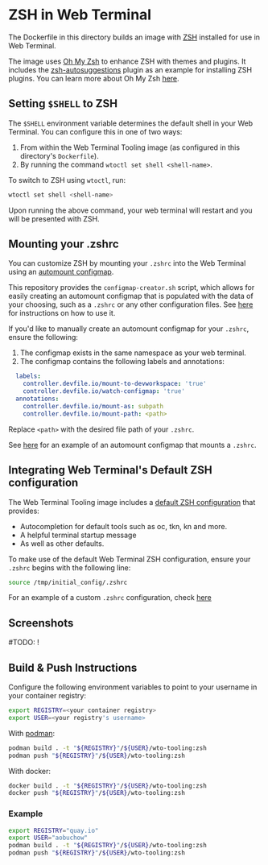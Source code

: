 # ZSH in Web Terminal
The Dockerfile in this directory builds an image with [ZSH](https://zsh.sourceforge.io/) installed for use in Web Terminal.

The image uses [Oh My Zsh](https://github.com/ohmyzsh/ohmyzsh) to enhance ZSH with themes and plugins. It includes the [zsh-autosuggestions](https://github.com/zsh-users/zsh-autosuggestions) plugin as an example for installing ZSH plugins. You can learn more about Oh My Zsh [here](https://ohmyz.sh/).


## Setting `$SHELL` to ZSH

The `$SHELL` environment variable determines the default shell in your Web Terminal. You can configure this in one of two ways:

1. From within the Web Terminal Tooling image (as configured in this directory's `Dockerfile`).
2. By running the command `wtoctl set shell <shell-name>`.

To switch to ZSH using `wtoctl`, run:

```bash
wtoctl set shell <shell-name>
```
Upon running the above command, your web terminal will restart and you will be presented with ZSH.

## Mounting your .zshrc

You can customize ZSH by mounting your `.zshrc` into the Web Terminal using an [automount configmap](https://github.com/devfile/devworkspace-operator/blob/main/docs/additional-configuration.adoc#automatically-mounting-volumes-configmaps-and-secrets).


This repository provides the `configmap-creator.sh` script, which allows for easily creating an automount configmap that is populated with the data of your choosing, such as a `.zshrc` or any other configuration files. See [here](../automount-configmap/README.md) for instructions on how to use it.

If you'd like to manually create an automount configmap for your `.zshrc`, ensure the following:
1. The configmap exists in the same namespace as your web terminal.
2. The configmap contains the following labels and annotations:

```YAML
  labels:
    controller.devfile.io/mount-to-devworkspace: 'true'
    controller.devfile.io/watch-configmap: 'true'
  annotations:
    controller.devfile.io/mount-as: subpath
    controller.devfile.io/mount-path: <path>
```
Replace `<path>` with the desired file path of your `.zshrc`.

See [here](.zshrc-configmap.yaml) for an example of an automount configmap that mounts a `.zshrc`.

## Integrating Web Terminal's Default ZSH configuration

The Web Terminal Tooling image includes a [default ZSH configuration](https://github.com/redhat-developer/web-terminal-tooling/blob/main/etc/initial_config/.zshrc) that provides:
- Autocompletion for default tools such as oc, tkn, kn and more.
- A helpful terminal startup message
- As well as other defaults.

To make use of the default Web Terminal ZSH configuration, ensure your `.zshrc` begins with the following line:

```bash
source /tmp/initial_config/.zshrc
```

For an example of a custom `.zshrc` configuration, check [here](.zshrc)


## Screenshots
#TODO: !

## Build & Push Instructions

Configure the following environment variables to point to your username in your container registry:
```bash
export REGISTRY=<your container registry> 
export USER=<your registry's username>
```

With [podman](https://github.com/containers/podman):
```bash
podman build . -t "${REGISTRY}"/${USER}/wto-tooling:zsh
podman push "${REGISTRY}"/${USER}/wto-tooling:zsh
```

With docker:
```bash
docker build . -t "${REGISTRY}"/${USER}/wto-tooling:zsh
docker push "${REGISTRY}"/${USER}/wto-tooling:zsh
```

### Example

```bash
export REGISTRY="quay.io"
export USER="aobuchow"
podman build . -t "${REGISTRY}"/${USER}/wto-tooling:zsh
podman push "${REGISTRY}"/${USER}/wto-tooling:zsh
```

